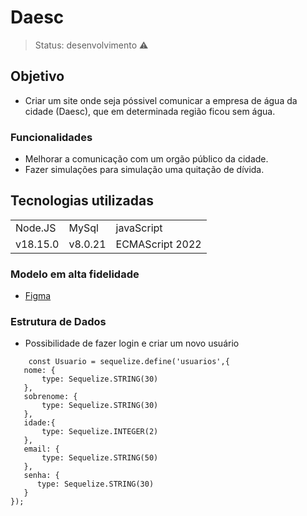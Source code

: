<h1> Daesc </h1>

> Status: desenvolvimento ⚠️

## Objetivo
* Criar um site onde seja póssivel comunicar a empresa de água da cidade (Daesc), que em determinada região ficou sem água.

### Funcionalidades 
* Melhorar a comunicação com um orgão público da cidade.
* Fazer simulações para simulação uma quitação de dívida.


## Tecnologias utilizadas 
<table> 
<tr>
<td>Node.JS </td>
<td> MySql </td>
<td>javaScript </td>
</tr>
<tr>
<td>v18.15.0</td>
<td>v8.0.21</td>
<td>ECMAScript 2022</td>
</tr>

</table>


### Modelo em alta fidelidade
* <a href = "https://www.figma.com/file/Aeboe8zfAXq3nheiBtrRKn/StoryBoard%2F%2FKau%C3%A3?node-id=0%3A1" > Figma </a> 


 ### Estrutura de Dados
 
 * Possibilidade de fazer login e criar um novo usuário 
 ~~~~MySql
     const Usuario = sequelize.define('usuarios',{ 
    nome: { 
        type: Sequelize.STRING(30) 
    },
    sobrenome: {
        type: Sequelize.STRING(30)
    },
    idade:{
        type: Sequelize.INTEGER(2)
    },
    email: {
        type: Sequelize.STRING(50)
    },
    senha: {
       type: Sequelize.STRING(30)
    }
});
~~~~
